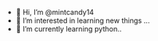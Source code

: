- 👋 Hi, I’m @mintcandy14 
- 👀 I’m interested in learning new things ...
- 🌱 I’m currently learning python..

<!---
mintcandy14/mintcandy14 is a ✨ special ✨ repository because its `README.md` (this file) appears on your GitHub profile.
You can click the Preview link to take a look at your changes.
--->
